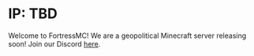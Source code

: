 # **IP: TBD**

Welcome to FortressMC! We are a geopolitical Minecraft server releasing soon! Join our Discord [here](https://discord.fortressmc.cf/).
